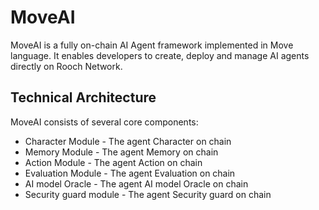 # MoveAI

MoveAI is a fully on-chain AI Agent framework implemented in Move language. It enables developers to create, deploy and manage AI agents directly on Rooch Network.


## Technical Architecture

MoveAI consists of several core components:

* Character Module - The agent Character on chain
* Memory Module - The agent Memory on chain
* Action Module - The agent Action on chain
* Evaluation Module - The agent Evaluation on chain
* AI model Oracle - The agent AI model Oracle on chain
* Security guard module - The agent Security guard on chain

